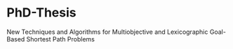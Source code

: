 # PhD-Thesis
New Techniques and Algorithms for Multiobjective and Lexicographic Goal-Based Shortest Path Problems
